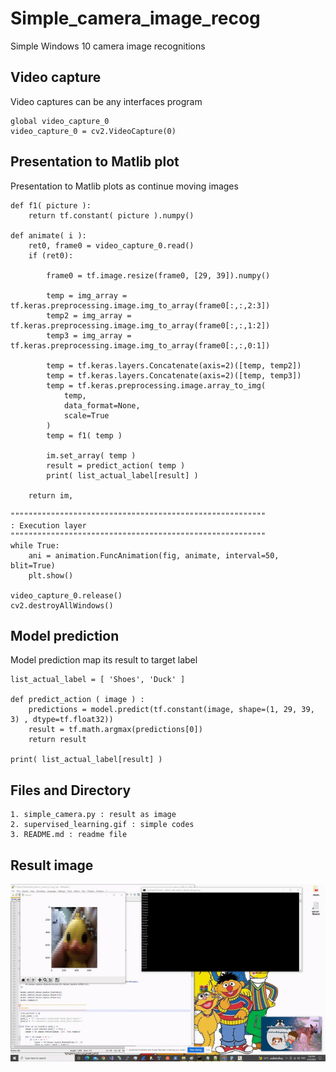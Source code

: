 # Simple_camera_image_recog
Simple Windows 10 camera image recognitions

## Video capture ##
Video captures can be any interfaces program
```
global video_capture_0
video_capture_0 = cv2.VideoCapture(0)
```

## Presentation to Matlib plot ##
Presentation to Matlib plots as continue moving images
```
def f1( picture ):
    return tf.constant( picture ).numpy()

def animate( i ):
	ret0, frame0 = video_capture_0.read()
	if (ret0):		
		
		frame0 = tf.image.resize(frame0, [29, 39]).numpy()
		
		temp = img_array = tf.keras.preprocessing.image.img_to_array(frame0[:,:,2:3])
		temp2 = img_array = tf.keras.preprocessing.image.img_to_array(frame0[:,:,1:2])
		temp3 = img_array = tf.keras.preprocessing.image.img_to_array(frame0[:,:,0:1])

		temp = tf.keras.layers.Concatenate(axis=2)([temp, temp2])
		temp = tf.keras.layers.Concatenate(axis=2)([temp, temp3])
		temp = tf.keras.preprocessing.image.array_to_img(
			temp,
			data_format=None,
			scale=True
		)
		temp = f1( temp )
		
		im.set_array( temp )
		result = predict_action( temp )
		print( list_actual_label[result] )
		
	return im,
  
"""""""""""""""""""""""""""""""""""""""""""""""""""""""""
: Execution layer
"""""""""""""""""""""""""""""""""""""""""""""""""""""""""  
while True:
	ani = animation.FuncAnimation(fig, animate, interval=50, blit=True)
	plt.show()

video_capture_0.release()
cv2.destroyAllWindows()
```

## Model prediction ##
Model prediction map its result to target label
```
list_actual_label = [ 'Shoes', 'Duck' ]

def predict_action ( image ) :
	predictions = model.predict(tf.constant(image, shape=(1, 29, 39, 3) , dtype=tf.float32))
	result = tf.math.argmax(predictions[0])
	return result
  
print( list_actual_label[result] )
```

## Files and Directory ##
```
1. simple_camera.py : result as image
2. supervised_learning.gif : simple codes
3. README.md : readme file
```

## Result image ##
![Alt text](https://github.com/jkaewprateep/Simple_camera_image_recog/blob/main/supervised_learning.gif?raw=true "Title")

